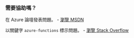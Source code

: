 ### 需要協助嗎？
在 Azure 論壇發表問題。 - [瀏覽 MSDN](http://go.microsoft.com/fwlink/?LinkId=780719)

以關鍵字 `azure-functions` 標示問題。 - [瀏覽 Stack Overflow](http://stackoverflow.com/questions/tagged/azure-functions)

<!---HONumber=AcomDC_0912_2016-->